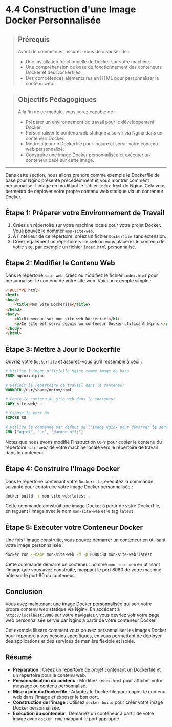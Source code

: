# 4.4 Construction d'une Image Docker Personnalisée

<blockquote>
  <h2>Prérequis</h2>
  <p>Avant de commencer, assurez-vous de disposer de :</p>
  <ul>
    <li>Une installation fonctionnelle de Docker sur votre machine.</li>
    <li>Une compréhension de base du fonctionnement des conteneurs Docker et des Dockerfiles.</li>
    <li>Des compétences élémentaires en HTML pour personnaliser le contenu web.</li>
  </ul>
</blockquote>

<blockquote>
  <h2>Objectifs Pédagogiques</h2>
  <p>À la fin de ce module, vous serez capable de :</p>
  <ul>
    <li>Préparer un environnement de travail pour le développement Docker.</li>
    <li>Personnaliser le contenu web statique à servir via Nginx dans un conteneur Docker.</li>
    <li>Mettre à jour un Dockerfile pour inclure et servir votre contenu web personnalisé.</li>
    <li>Construire une image Docker personnalisée et exécuter un conteneur basé sur cette image.</li>
  </ul>
</blockquote>


--- 


Dans cette section, nous allons prendre comme exemple le Dockerfile de base pour Nginx présenté précédemment et vous montrer comment personnaliser l'image en modifiant le fichier `index.html` de Nginx. Cela vous permettra de déployer votre propre contenu web statique via un conteneur Docker.

## Étape 1: Préparer votre Environnement de Travail

1. Créez un répertoire sur votre machine locale pour votre projet Docker. Vous pouvez le nommer `mon-site-web`.
2. À l'intérieur de ce répertoire, créez un fichier `Dockerfile` sans extension.
3. Créez également un répertoire `site-web` où vous placerez le contenu de votre site, par exemple un fichier `index.html` personnalisé.

## Étape 2: Modifier le Contenu Web

Dans le répertoire `site-web`, créez ou modifiez le fichier `index.html` pour personnaliser le contenu de votre site web. Voici un exemple simple :

```html
<!DOCTYPE html>
<html>
<head>
    <title>Mon Site Dockerisé</title>
</head>
<body>
    <h1>Bienvenue sur mon site web Dockerisé!</h1>
    <p>Ce site est servi depuis un conteneur Docker utilisant Nginx.</p>
</body>
</html>
```

## Étape 3: Mettre à Jour le Dockerfile

Ouvrez votre `Dockerfile` et assurez-vous qu'il ressemble à ceci :

```Dockerfile
# Utilise l'image officielle Nginx comme image de base
FROM nginx:alpine

# Définit le répertoire de travail dans le conteneur
WORKDIR /usr/share/nginx/html

# Copie le contenu du site web dans le conteneur
COPY site-web/ .

# Expose le port 80
EXPOSE 80

# Utilise la commande par défaut de l'image Nginx pour démarrer le serveur
CMD ["nginx", "-g", "daemon off;"]
```

Notez que nous avons modifié l'instruction `COPY` pour copier le contenu du répertoire `site-web/` de votre machine locale vers le répertoire de travail dans le conteneur.

## Étape 4: Construire l'Image Docker

Dans le répertoire contenant votre `Dockerfile`, exécutez la commande suivante pour construire votre image Docker personnalisée :

```bash
docker build -t mon-site-web:latest .
```

Cette commande construit une image Docker à partir de votre Dockerfile, en taguant l'image avec le nom `mon-site-web` et le tag `latest`.

## Étape 5: Exécuter votre Conteneur Docker

Une fois l'image construite, vous pouvez démarrer un conteneur en utilisant votre image personnalisée :

```bash
docker run --name mon-site-web -d -p 8080:80 mon-site-web:latest
```

Cette commande démarre un conteneur nommé `mon-site-web` en utilisant l'image que vous avez construite, mappant le port 8080 de votre machine hôte sur le port 80 du conteneur.

## Conclusion

Vous avez maintenant une image Docker personnalisée qui sert votre propre contenu web statique via Nginx. En accédant à `http://localhost:8080` sur votre navigateur, vous devriez voir votre page web personnalisée servie par Nginx à partir de votre conteneur Docker. 

Cet exemple illustre comment vous pouvez personnaliser les images Docker pour répondre à vos besoins spécifiques, en vous permettant de déployer des applications et des services de manière flexible et isolée.


## Résumé

- **Préparation** : Créez un répertoire de projet contenant un Dockerfile et un répertoire pour le contenu web.
- **Personnalisation du contenu** : Modifiez `index.html` pour afficher votre message ou contenu personnalisé.
- **Mise à jour du Dockerfile** : Adaptez le Dockerfile pour copier le contenu web dans l'image et exposer le bon port.
- **Construction de l'image** : Utilisez `docker build` pour créer votre image Docker personnalisée.
- **Exécution du conteneur** : Démarrez un conteneur à partir de votre image avec `docker run`, mappant le port approprié.

